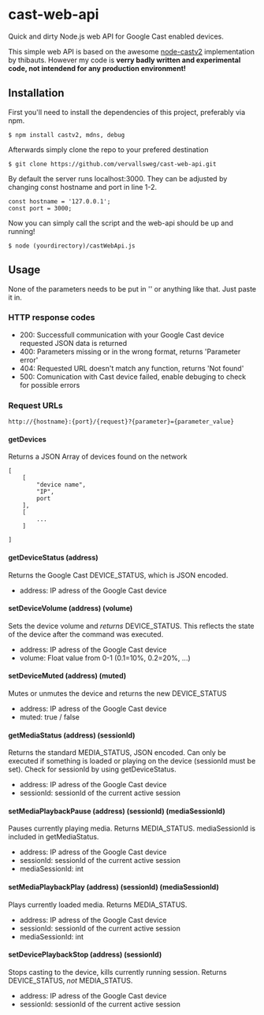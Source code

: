 # cast-web-api
Quick and dirty Node.js web API for Google Cast enabled devices.

This simple web API is based on the awesome [node-castv2](https://github.com/thibauts/node-castv2 "node-castv2") implementation by thibauts.
However my code is **verry badly written and experimental code, not intendend for any production environment!**

Installation
------------

First you'll need to install the dependencies of this project, preferably via npm.

    $ npm install castv2, mdns, debug

Afterwards simply clone the repo to your prefered destination

    $ git clone https://github.com/vervallsweg/cast-web-api.git


By default the server runs localhost:3000. They can be adjusted by changing const hostname and port in line 1-2.

```
const hostname = '127.0.0.1';
const port = 3000;
```

Now you can simply call the script and the web-api should be up and running!

    $ node (yourdirectory)/castWebApi.js


Usage
-----
None of the parameters needs to be put in '' or anything like that. Just paste it in.

### HTTP response codes
- 200: Successfull communication with your Google Cast device requested JSON data is returned
- 400: Parameters missing or in the wrong format, returns 'Parameter error'
- 404: Requested URL doesn't match any function, returns 'Not found'
- 500: Comunication with Cast device failed, enable debuging to check for possible errors

### Request URLs

    http://{hostname}:{port}/{request}?{parameter}={parameter_value}

#### getDevices
Returns a JSON Array of devices found on the network
``` 
[
	[
		"device name",
		"IP",
		port
	],
	[
		...
	]

]
```

#### getDeviceStatus (address)
Returns the Google Cast DEVICE_STATUS, which is JSON encoded.
- address: IP adress of the Google Cast device

#### setDeviceVolume (address) (volume) 
Sets the device volume and *returns* DEVICE_STATUS. This reflects the state of the device after the command was executed.
- address: IP adress of the Google Cast device
- volume: Float value from 0-1 (0.1=10%, 0.2=20%, ...)

#### setDeviceMuted (address) (muted)
Mutes or unmutes the device and returns the new DEVICE_STATUS
- address: IP adress of the Google Cast device
- muted: true / false

#### getMediaStatus (address) (sessionId)
Returns the standard MEDIA_STATUS, JSON encoded. Can only be executed if something is loaded or playing on the device (sessionId must be set). Check for sessionId by using getDeviceStatus.
- address: IP adress of the Google Cast device
- sessionId: sessionId of the current active session

#### setMediaPlaybackPause (address) (sessionId) (mediaSessionId)
Pauses currently playing media. Returns MEDIA_STATUS. mediaSessionId is included in getMediaStatus.
- address: IP adress of the Google Cast device
- sessionId: sessionId of the current active session
- mediaSessionId: int

#### setMediaPlaybackPlay (address) (sessionId) (mediaSessionId)
Plays currently loaded media. Returns MEDIA_STATUS.
- address: IP adress of the Google Cast device
- sessionId: sessionId of the current active session
- mediaSessionId: int

#### setDevicePlaybackStop (address) (sessionId)
Stops casting to the device, kills currently running session. Returns DEVICE_STATUS, *not* MEDIA_STATUS.
- address: IP adress of the Google Cast device
- sessionId: sessionId of the current active session